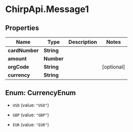 # ChirpApi.Message1

## Properties
Name | Type | Description | Notes
------------ | ------------- | ------------- | -------------
**cardNumber** | **String** |  | 
**amount** | **Number** |  | 
**orgCode** | **String** |  | [optional] 
**currency** | **String** |  | 


<a name="CurrencyEnum"></a>
## Enum: CurrencyEnum


* `USD` (value: `"USD"`)

* `GBP` (value: `"GBP"`)

* `EUR` (value: `"EUR"`)




